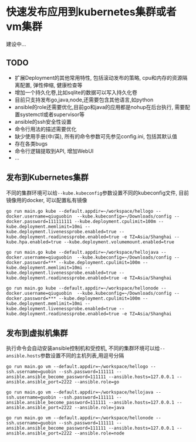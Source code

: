 # 快速发布应用到kubernetes集群或者vm集群

建设中...

## TODO

- 扩展Deployment的其他常用特性, 包括滚动发布的策略, cpu和内存的资源隔离配置, 弹性伸缩, 健康检查等
- 增加一个持久化卷,比如sqlite的数据可以写入持久化卷
- 目前只支持发布go,java,node,还需要包含其他语言,如python
- ansible的role还需要优化,目前go和java的应用都是nohup在后台执行, 需要配置systemctl或者supervisor等
- ansible的ssh安全性设置
- 命令行用法的描述需要优化
- 缺少使用手册(中/英), 所有的命令参数可先参见config.ini, 包括其默认值
- 存在各类bugs
- 命令行逻辑提取到API, 增加WebUI
- ...

## 发布到Kubernetes集群

不同的集群环境可以给`--kube.kubeconfig`参数设置不同的kubeconfig文件, 目前镜像用的docker, 可以配置私有镜像

```
go run main.go kube --default.appdir=~/workspace/hellogo --docker.username=qiuguobin  --kube.kubeconfig=~/Downloads/config --docker.password=111111111 --kube.deployment.cpulimit=100m --kube.deployment.memlimit=10mi --kube.deployment.livenessprobe.enabled=true --kube.deployment.readinessprobe.enabled=true -e TZ=Asia/Shanghai --kube.hpa.enabled=true --kube.deployment.volumemount.enabled=true

go run main.go kube --default.appdir=~/workspace/hellojava --docker.username=qiuguobin  --kube.kubeconfig=~/Downloads/config --docker.password=*** --kube.deployment.cpulimit=100m --kube.deployment.memlimit=10mi --kube.deployment.livenessprobe.enabled=true --kube.deployment.readinessprobe.enabled=true -e TZ=Asia/Shanghai

go run main.go kube --default.appdir=~/workspace/hellonode --docker.username=qiuguobin  --kube.kubeconfig=~/Downloads/config --docker.password=*** --kube.deployment.cpulimit=100m --kube.deployment.memlimit=10mi --kube.deployment.livenessprobe.enabled=true --kube.deployment.readinessprobe.enabled=true -e TZ=Asia/Shanghai
```

## 发布到虚拟机集群

执行命令会自动安装ansible控制机和受控机, 不同的集群环境可以给`--ansible.hosts`参数设置不同的主机列表,用逗号分隔

```
go run main.go vm --default.appdir=~/workspace/hellogo --ssh.username=guobin --ssh.password=111111 --ansible.ansible_become_password=111111 --ansible.hosts=127.0.0.1 --ansible.ansible_port=2222 --ansible.role=go

go run main.go vm --default.appdir=~/workspace/hellojava --ssh.username=guobin --ssh.password=111111 --ansible.ansible_become_password=111111 --ansible.hosts=127.0.0.1 --ansible.ansible_port=2222 --ansible.role=java

go run main.go vm --default.appdir=~/workspace/hellonode --ssh.username=guobin --ssh.password=111111 --ansible.ansible_become_password=111111 --ansible.hosts=127.0.0.1 --ansible.ansible_port=2222 --ansible.role=node
```
